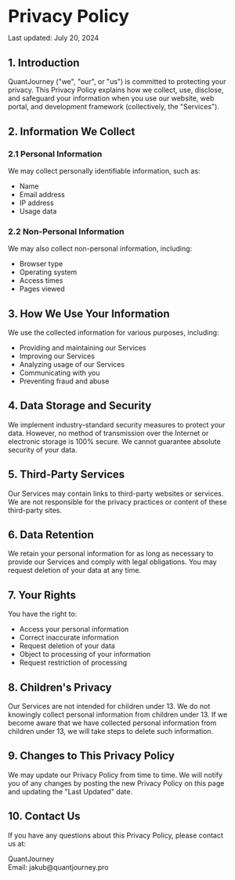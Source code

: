 <div style="width: 90%; margin: auto; padding-bottom: 50px">

  <div style="text-align: left; margin-top: 10px; margin-bottom: 0px; padding-bottom: -10px;">
    <h1 class="start-heading" style="font-size: 36px; margin-bottom: 5px;">Privacy Policy</h1>
  </div>

  <p>Last updated: July 20, 2024</p>
  <h2>1. Introduction</h2>
  <p>QuantJourney ("we", "our", or "us") is committed to protecting your privacy. This Privacy Policy explains how we collect, use, disclose, and safeguard your information when you use our website, web portal, and development framework (collectively, the "Services").</p>
  <h2>2. Information We Collect</h2>
  <h3>2.1 Personal Information</h3>
  <p>We may collect personally identifiable information, such as:</p>
  <ul>
    <li>Name</li>
    <li>Email address</li>
    <li>IP address</li>
    <li>Usage data</li>
  </ul>
  <h3>2.2 Non-Personal Information</h3>
  <p>We may also collect non-personal information, including:</p>
  <ul>
    <li>Browser type</li>
    <li>Operating system</li>
    <li>Access times</li>
    <li>Pages viewed</li>
  </ul>
  <h2>3. How We Use Your Information</h2>
  <p>We use the collected information for various purposes, including:</p>
  <ul>
    <li>Providing and maintaining our Services</li>
    <li>Improving our Services</li>
    <li>Analyzing usage of our Services</li>
    <li>Communicating with you</li>
    <li>Preventing fraud and abuse</li>
  </ul>
  <h2>4. Data Storage and Security</h2>
  <p>We implement industry-standard security measures to protect your data. However, no method of transmission over the Internet or electronic storage is 100% secure. We cannot guarantee absolute security of your data.</p>
  <h2>5. Third-Party Services</h2>
  <p>Our Services may contain links to third-party websites or services. We are not responsible for the privacy practices or content of these third-party sites.</p>
  <h2>6. Data Retention</h2>
  <p>We retain your personal information for as long as necessary to provide our Services and comply with legal obligations. You may request deletion of your data at any time.</p>
  <h2>7. Your Rights</h2>
  <p>You have the right to:</p>
  <ul>
    <li>Access your personal information</li>
    <li>Correct inaccurate information</li>
    <li>Request deletion of your data</li>
    <li>Object to processing of your information</li>
    <li>Request restriction of processing</li>
  </ul>
  <h2>8. Children's Privacy</h2>
  <p>Our Services are not intended for children under 13. We do not knowingly collect personal information from children under 13. If we become aware that we have collected personal information from children under 13, we will take steps to delete such information.</p>
  <h2>9. Changes to This Privacy Policy</h2>
  <p>We may update our Privacy Policy from time to time. We will notify you of any changes by posting the new Privacy Policy on this page and updating the "Last Updated" date.</p>
  <h2>10. Contact Us</h2>
  <p>If you have any questions about this Privacy Policy, please contact us at:</p>
  <p>QuantJourney<br>
  Email: jakub@quantjourney.pro</p>
</div>